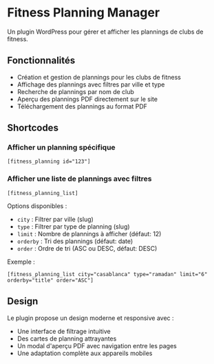 # Fitness Planning Manager

Un plugin WordPress pour gérer et afficher les plannings de clubs de fitness.

## Fonctionnalités

- Création et gestion de plannings pour les clubs de fitness
- Affichage des plannings avec filtres par ville et type
- Recherche de plannings par nom de club
- Aperçu des plannings PDF directement sur le site
- Téléchargement des plannings au format PDF

## Shortcodes

### Afficher un planning spécifique

```
[fitness_planning id="123"]
```

### Afficher une liste de plannings avec filtres

```
[fitness_planning_list]
```

Options disponibles :
- `city` : Filtrer par ville (slug)
- `type` : Filtrer par type de planning (slug)
- `limit` : Nombre de plannings à afficher (défaut: 12)
- `orderby` : Tri des plannings (défaut: date)
- `order` : Ordre de tri (ASC ou DESC, défaut: DESC)

Exemple :
```
[fitness_planning_list city="casablanca" type="ramadan" limit="6" orderby="title" order="ASC"]
```

## Design

Le plugin propose un design moderne et responsive avec :
- Une interface de filtrage intuitive
- Des cartes de planning attrayantes
- Un modal d'aperçu PDF avec navigation entre les pages
- Une adaptation complète aux appareils mobiles
